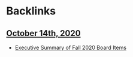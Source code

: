 
# Backlinks
## [October 14th, 2020](<October 14th, 2020.md>)
- [Executive Summary of Fall 2020 Board Items](<Executive Summary of Fall 2020 Board Items.md>)

